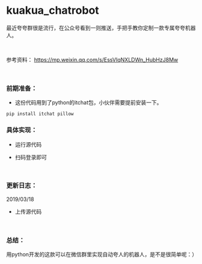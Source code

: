 # kuakua_chatrobot

最近夸夸群很是流行，在公众号看到一则推送，手把手教你定制一款专属夸夸机器人。

<br/>

参考资料：
https://mp.weixin.qq.com/s/EssVIqNXLDWn_HubHzJ8Mw

<br/>

### 前期准备：

- 这份代码用到了python的itchat包，小伙伴需要提前安装一下。

```shell
pip install itchat pillow
```

### 具体实现：

- 运行源代码

- 扫码登录即可

<br/>

### 更新日志：

2019/03/18

- 上传源代码

<br/>

### 总结：

用python开发的这款可以在微信群里实现自动夸人的机器人，是不是很简单呢：）
